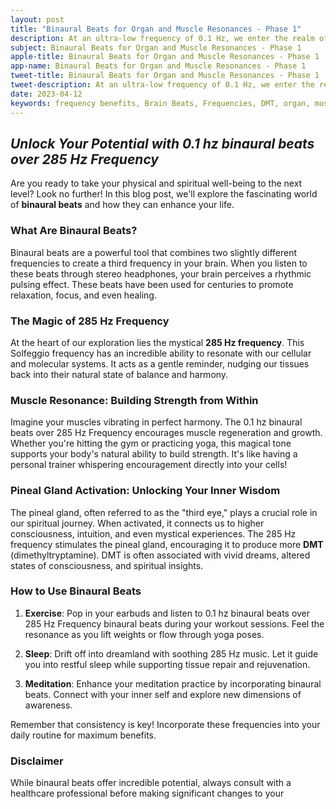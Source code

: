 ```yaml
---
layout: post
title: "Binaural Beats for Organ and Muscle Resonances - Phase 1"
description: At an ultra-low frequency of 0.1 Hz, we enter the realm of Epsilon brainwaves with healing of 285 hz.
subject: Binaural Beats for Organ and Muscle Resonances - Phase 1
apple-title: Binaural Beats for Organ and Muscle Resonances - Phase 1
app-name: Binaural Beats for Organ and Muscle Resonances - Phase 1
tweet-title: Binaural Beats for Organ and Muscle Resonances - Phase 1
tweet-description: At an ultra-low frequency of 0.1 Hz, we enter the realm of Epsilon brainwaves with healing of 285 hz.
date: 2023-04-12
keywords: frequency benefits, Brain Beats, Frequencies, DMT, organ, muscle resonances, Brain wave entrainment, sound therapy
---
```


## *Unlock Your Potential with 0.1 hz binaural beats over 285 Hz Frequency*

Are you ready to take your physical and spiritual well-being to the next level? Look no further! In this blog post, we'll explore the fascinating world of **binaural beats** and how they can enhance your life.

### **What Are Binaural Beats?**

Binaural beats are a powerful tool that combines two slightly different frequencies to create a third frequency in your brain. When you listen to these beats through stereo headphones, your brain perceives a rhythmic pulsing effect. These beats have been used for centuries to promote relaxation, focus, and even healing.

### **The Magic of 285 Hz Frequency**

At the heart of our exploration lies the mystical **285 Hz frequency**. This Solfeggio frequency has an incredible ability to resonate with our cellular and molecular systems. It acts as a gentle reminder, nudging our tissues back into their natural state of balance and harmony.

### **Muscle Resonance: Building Strength from Within**

Imagine your muscles vibrating in perfect harmony. The 0.1 hz binaural beats over 285 Hz Frequency encourages muscle regeneration and growth. Whether you're hitting the gym or practicing yoga, this magical tone supports your body's natural ability to build strength. It's like having a personal trainer whispering encouragement directly into your cells!

### **Pineal Gland Activation: Unlocking Your Inner Wisdom**

The pineal gland, often referred to as the "third eye," plays a crucial role in our spiritual journey. When activated, it connects us to higher consciousness, intuition, and even mystical experiences. The 285 Hz frequency stimulates the pineal gland, encouraging it to produce more **DMT** (dimethyltryptamine). DMT is often associated with vivid dreams, altered states of consciousness, and spiritual insights.

### **How to Use Binaural Beats**

1. **Exercise**: Pop in your earbuds and listen to 0.1 hz binaural beats over 285 Hz Frequency binaural beats during your workout sessions. Feel the resonance as you lift weights or flow through yoga poses.

2. **Sleep**: Drift off into dreamland with soothing 285 Hz music. Let it guide you into restful sleep while supporting tissue repair and rejuvenation.

3. **Meditation**: Enhance your meditation practice by incorporating binaural beats. Connect with your inner self and explore new dimensions of awareness.

Remember that consistency is key! Incorporate these frequencies into your daily routine for maximum benefits.

### **Disclaimer**

While binaural beats offer incredible potential, always consult with a healthcare professional before making significant changes to your